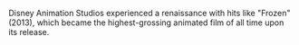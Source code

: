 Disney Animation Studios experienced a renaissance with hits like "Frozen" (2013), which became the highest-grossing animated film of all time upon its release.
